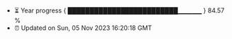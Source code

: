 - ⏳ Year progress { █████████████████████████▁▁▁▁▁ } 84.57 %
- ⏰ Updated on Sun, 05 Nov 2023 16:20:18 GMT

